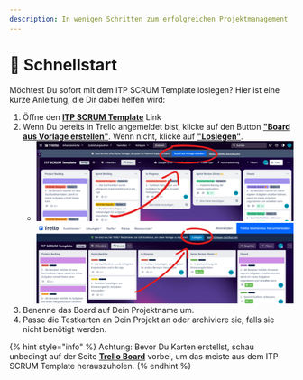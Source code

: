 ```yaml
---
description: In wenigen Schritten zum erfolgreichen Projektmanagement
---
```


# 🚀 Schnellstart

Möchtest Du sofort mit dem ITP SCRUM Template loslegen? Hier ist eine kurze Anleitung, die Dir dabei helfen wird:

1. Öffne den [**ITP SCRUM Template**](https://trello.com/b/IGeT9eAx/itp-scrum-template) Link
2. Wenn Du bereits in Trello angemeldet bist, klicke auf den Button [**"Board aus Vorlage erstellen"**](https://trello.com/b/IGeT9eAx/itp-scrum-template). Wenn nicht, klicke auf [**"Loslegen"**](https://trello.com/signup?returnUrl=%2Fb%2FIGeT9eAx%2Fitp-scrum-template).
   * ![](<.gitbook/assets/image (3).png>)![](<.gitbook/assets/image (1) (2).png>)
3. Benenne das Board auf Dein Projektname um.
4. Passe die Testkarten an Dein Projekt an oder archiviere sie, falls sie nicht benötigt werden.

{% hint style="info" %}
Achtung: Bevor Du Karten erstellst, schau unbedingt auf der Seite [**Trello Board**](itp-scrum-template/trello-board.md) vorbei, um das meiste aus dem ITP SCRUM Template herauszuholen.
{% endhint %}

